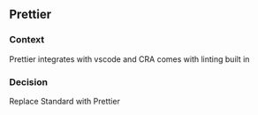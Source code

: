 ## Prettier

### Context
Prettier integrates with vscode and CRA comes with linting built in

### Decision
Replace Standard with Prettier
